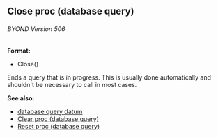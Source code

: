 ## Close proc (database query) 
###### BYOND Version 506

**Format:**
+   Close()


Ends a query that is in progress. This is usually done
automatically and shouldn\'t be necessary to call in most cases.

**See also:**
+   [database query datum](/ref/database/query.md) 
+   [Clear proc (database query)](/ref/database/query/proc/Clear.md) 
+   [Reset proc (database query)](/ref/database/query/proc/Reset.md) <!-- -->